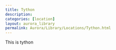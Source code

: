 ```yaml
---
title: Tython
description:
categories: [location]
layout: aurora_library
permalink: Aurora/Library/Locations/Tython.html
---
```


This is tython